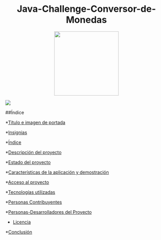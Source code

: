 <h1 align="center">Java-Challenge-Conversor-de-Monedas</h1>

<p align="center">
  <img src="https://github.com/PabloLuna44/Java-Challenge-Conversor-de-Monedas/assets/119721670/100ecb00-fac6-4426-bc5b-0e2e337dca17" width="200" height="200">
</p>

<img src="https://img.shields.io/badge/Java-green.svg?style=for-the-badge&logo=Java&logoColor">


##Índice

*[Título e imagen de portada](#Título-e-imagen-de-portada)

*[Insignias](#insignias)

*[Índice](#índice)

*[Descripción del proyecto](#descripción-del-proyecto)

*[Estado del proyecto](#Estado-del-proyecto)

*[Características de la aplicación y demostración](#Características-de-la-aplicación-y-demostración)

*[Acceso al proyecto](#acceso-proyecto)

*[Tecnologías utilizadas](#tecnologías-utilizadas)

*[Personas Contribuyentes](#personas-contribuyentes)

*[Personas-Desarrolladores del Proyecto](#personas-desarrolladores)

* [Licencia](#licencia)

*[Conclusión](#conclusión)





